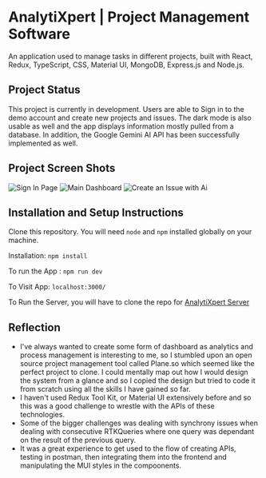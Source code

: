 # AnalytiXpert | Project Management Software
An application used to manage tasks in different projects, built with React, Redux, TypeScript, CSS, Material UI, MongoDB, Express.js and Node.js.

## Project Status
This project is currently in development. Users are able to Sign in to the demo account and create new projects and issues. The dark mode is also usable as well and the app displays information mostly pulled from a database. In addition, the Google Gemini AI API has been successfully implemented as well.

## Project Screen Shots
![Sign In Page](https://i.ibb.co/RzmfCck/dashboard.png) 
![Main Dashboard](https://i.ibb.co/H7H5srS/signin.png) 
![Create an Issue with Ai](https://i.ibb.co/CmhqRzP/ai.png) 

## Installation and Setup Instructions
Clone this repository. You will need `node` and `npm` installed globally on your machine.  

Installation:
`npm install`  

To run the App :
`npm run dev`  

To Visit App:
`localhost:3000/`  

To Run the Server, you will have to clone the repo for [AnalytiXpert Server](https://github.com/l2md3v/AnalytiXpert) 

## Reflection
- I've always wanted to create some form of dashboard as analytics and process management is interesting to me, so I stumbled upon an open source project management tool called Plane.so which seemed like the perfect project to clone. I could mentally map out how I would design the system from a glance and so I copied the design but tried to code it from scratch using all the skills I have gained so far.
- I haven't used Redux Tool Kit, or Material UI extensively before and so this was a good challenge to wrestle with the APIs of these technologies.
- Some of the bigger challenges was dealing with synchrony issues when dealing with consecutive RTKQueries where one query was dependant on the result of the previous query.
- It was a great experience to get used to the flow of creating APIs, testing in postman, then integrating them into the frontend and manipulating the MUI styles in the compoonents.
